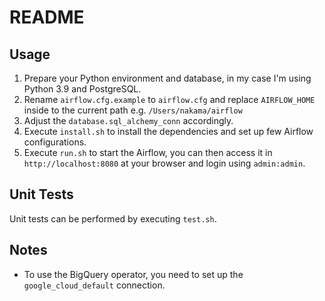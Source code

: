 # README

## Usage

1. Prepare your Python environment and database, in my case I'm using Python 3.9 and PostgreSQL.
2. Rename `airflow.cfg.example` to `airflow.cfg` and replace `AIRFLOW_HOME` inside to the current path e.g.  `/Users/nakama/airflow`
3. Adjust the `database.sql_alchemy_conn` accordingly.
4. Execute `install.sh` to install the dependencies and set up few Airflow configurations.
5. Execute `run.sh` to start the Airflow, you can then access it in `http://localhost:8080` at your browser and login using `admin:admin`.

## Unit Tests

Unit tests can be performed by executing `test.sh`.

## Notes

- To use the BigQuery operator, you need to set up the `google_cloud_default` connection.

